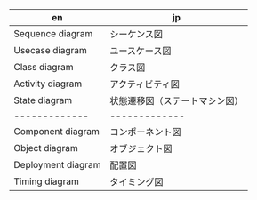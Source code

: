 
|  en    |  jp   |
|  ----  | ----  |
|Sequence diagram     |シーケンス図
|Usecase diagram      |ユースケース図
|Class diagram        |クラス図
|Activity diagram     |アクティビティ図
|State diagram        |状態遷移図（ステートマシン図）
|-------------        |-------------
|Component diagram    |コンポーネント図
|Object diagram       |オブジェクト図
|Deployment diagram   |配置図 
|Timing diagram       |タイミング図 

